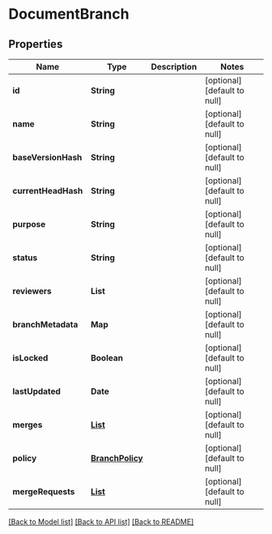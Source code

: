 # DocumentBranch
## Properties

| Name | Type | Description | Notes |
|------------ | ------------- | ------------- | -------------|
| **id** | **String** |  | [optional] [default to null] |
| **name** | **String** |  | [optional] [default to null] |
| **baseVersionHash** | **String** |  | [optional] [default to null] |
| **currentHeadHash** | **String** |  | [optional] [default to null] |
| **purpose** | **String** |  | [optional] [default to null] |
| **status** | **String** |  | [optional] [default to null] |
| **reviewers** | **List** |  | [optional] [default to null] |
| **branchMetadata** | **Map** |  | [optional] [default to null] |
| **isLocked** | **Boolean** |  | [optional] [default to null] |
| **lastUpdated** | **Date** |  | [optional] [default to null] |
| **merges** | [**List**](BranchMerge.md) |  | [optional] [default to null] |
| **policy** | [**BranchPolicy**](BranchPolicy.md) |  | [optional] [default to null] |
| **mergeRequests** | [**List**](MergeRequest.md) |  | [optional] [default to null] |

[[Back to Model list]](../README.md#documentation-for-models) [[Back to API list]](../README.md#documentation-for-api-endpoints) [[Back to README]](../README.md)

